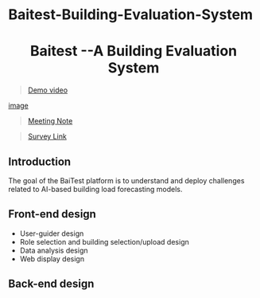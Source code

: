 # Baitest-Building-Evaluation-System
<div align="center">
<h1>
<b>
Baitest --A Building Evaluation System
</b>
</h1>
</div>

> [Demo video](https://youtu.be/U8PfB93wCx0)

[image](images/Baitest_demo.png)

> [Meeting Note](https://docs.google.com/document/d/1PPSkh5ZNaXh1GiIWawdBqzbC4-HKz2NTu9-rDip23mg/edit )

> [Survey Link](https://forms.gle/e5ZKm39eXKEoAYRi9)

## Introduction
The goal of the BaiTest platform is to understand and deploy challenges related to AI-based building load forecasting models.
  
## Front-end design
* User-guider design 
* Role selection and building selection/upload design
* Data analysis design
* Web display design
  
## Back-end design
